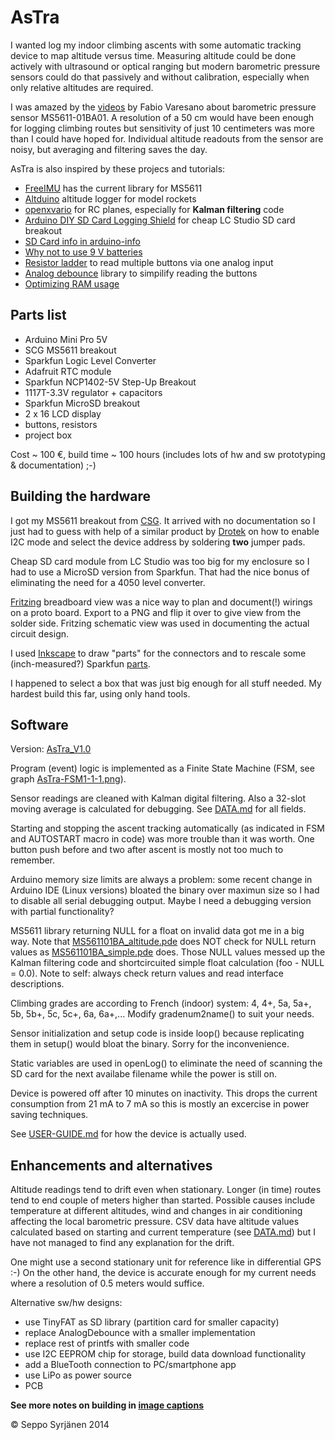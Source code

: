 AsTra
=====

I wanted log my indoor climbing ascents with some automatic tracking
device to map altitude versus time. Measuring altitude could be done
actively with ultrasound or optical ranging but modern barometric
pressure sensors could do that passively and without calibration,
especially when only relative altitudes are required.

I was amazed by the
[videos](http://www.varesano.net/blog/fabio/ms5611-01ba-arduino-library-first-developments-results)
by Fabio Varesano about barometric pressure sensor MS5611-01BA01. A
resolution of a 50 cm would have been enough for logging climbing
routes but sensitivity of just 10 centimeters was more than I could
have hoped for. Individual altitude readouts from the sensor are noisy,
but averaging and filtering saves the day.

AsTra is also inspired by these projecs and tutorials:

* [FreeIMU](http://www.varesano.net/projects/hardware/FreeIMU) has the current library for MS5611
* [Altduino](http://www.altduino.de/) altitude logger for model rockets
* [openxvario](https://code.google.com/p/openxvario/) for RC planes, especially for **Kalman filtering** code
* [Arduino DIY SD Card Logging Shield](http://www.instructables.com/id/Arduino-DIY-SD-Card-Logging-Shield/) for cheap LC Studio SD card breakout
* [SD Card info in arduino-info](http://arduino-info.wikispaces.com/SD-Cards)
* [Why not to use 9 V batteries](http://cybergibbons.com/uncategorized/arduino-misconceptions-6-a-9v-battery-is-a-good-power-source/)
* [Resistor ladder](http://tronixstuff.com/2011/01/11/tutorial-using-analog-input-for-multiple-buttons/) to read multiple buttons via one analog input
* [Analog debounce](https://github.com/MatCat/AnalogDebounce) library to simpilify reading the buttons
* [Optimizing RAM usage](http://learn.adafruit.com/memories-of-an-arduino/optimizing-sram)

Parts list
----------

- Arduino Mini Pro 5V
- SCG MS5611 breakout
- Sparkfun Logic Level Converter
- Adafruit RTC module
- Sparkfun NCP1402-5V Step-Up Breakout
- 1117T-3.3V regulator + capacitors
- Sparkfun MicroSD breakout
- 2 x 16 LCD display
- buttons, resistors
- project box

Cost ~ 100 €, build time ~ 100 hours (includes lots of hw and sw prototyping & documentation) ;-)

Building the hardware
---------------------

I got my MS5611 breakout from
[CSG](http://www.csgshop.com/category.php?id_category=10). It arrived
with no documentation so I just had to guess with help of a similar
product by
[Drotek](http://www.drotek.fr/shop/en/home/44-ms5611-pressure-barometric-board.html)
on how to enable I2C mode and select the device address by soldering
**two** jumper pads.

Cheap SD card module from LC Studio was too big for my enclosure so I had to
use a MicroSD version from Sparkfun. That had the nice bonus of
eliminating the need for a 4050 level converter.

[Fritzing](http://fritzing.org/home/) breadboard view was a nice way
to plan and document(!) wirings on a proto board. Export to a PNG and
flip it over to give view from the solder side. Fritzing schematic view was
used in documenting the actual circuit design.

I used [Inkscape](http://www.inkscape.org/en/) to draw "parts" for the
connectors and to rescale some (inch-measured?) Sparkfun
[parts](https://github.com/adafruit/Fritzing-Library/blob/master/parts/2.2%20TFT%20with%20MicroSD%20Breakout.fzpz).

I happened to select a box that was just big enough for all stuff
needed. My hardest build this far, using only hand tools.

Software 
--------

Version: [AsTra_V1.0](AsTra_V1_01.ino)

Program (event) logic is implemented as a Finite State Machine (FSM, see
graph [AsTra-FSM1-1-1.png](AsTra-FSM1-1-1.png)).

Sensor readings are cleaned with Kalman digital filtering. Also a
32-slot moving average is calculated for debugging. See [DATA.md](DATA.md) for
all fields. 

Starting and stopping the ascent tracking automatically (as indicated
in FSM and AUTOSTART macro in code) was more trouble than it was
worth. One button push before and two after ascent is mostly not too
much to remember. 

Arduino memory size limits are always a problem: some recent change in
Arduino IDE (Linux versions) bloated the binary over maximun size so I
had to disable all serial debugging output. Maybe I need a debugging
version with partial functionality?

MS5611 library returning NULL for a float on invalid data got me in a
big way. Note that
[MS561101BA_altitude.pde](https://github.com/PaulStoffregen/FreeIMU/blob/master/libraries/MS561101BA/examples/MS561101BA_altitude/MS561101BA_altitude.pde)
does NOT check for NULL return values as
[MS561101BA_simple.pde](https://github.com/PaulStoffregen/FreeIMU/blob/master/libraries/MS561101BA/examples/MS561101BA_simple/MS561101BA_simple.pde)
does. Those NULL values messed up the Kalman filtering code and
shortcircuited simple float calculation (foo - NULL = 0.0). Note to
self: always check return values and read interface descriptions.

Climbing grades are according to French (indoor) system: 4, 4+, 5a,
5a+, 5b, 5b+, 5c, 5c+, 6a, 6a+,... Modify gradenum2name() to suit your
needs.

Sensor initialization and setup code is inside loop() because
replicating them in setup() would bloat the binary. Sorry for the
inconvenience.

Static variables are used in openLog() to eliminate the need of scanning
the SD card for the next availabe filename while the power is still on.

Device is powered off after 10 minutes on inactivity. This drops the
current consumption from 21 mA to 7 mA so this is mostly an
excercise in power saving techniques.

See [USER-GUIDE.md](USER-GUIDE.md) for how the device is actually used.

Enhancements and alternatives
-----------------------------

Altitude readings tend to drift even when stationary. Longer (in time)
routes tend to end couple of meters higher than started. Possible
causes include temperature at different altitudes, wind and changes in
air conditioning affecting the local barometric pressure. CSV data
have altitude values calculated based on starting and current
temperature (see [DATA.md](DATA.md)) but I have not managed to find any
explanation for the drift.

One might use a second stationary unit for reference like in
differential GPS :-) On the other hand, the device is accurate enough
for my current needs where a resolution of 0.5 meters would suffice.

Alternative sw/hw designs:

* use TinyFAT as SD library (partition card for smaller capacity)
* replace AnalogDebounce with a smaller implementation
* replace rest of printfs with smaller code
* use I2C EEPROM chip for storage, build data download functionality
* add a BlueTooth connection to PC/smartphone app
* use LiPo as power source
* PCB

**See more notes on building in [image captions](pars.kuvat.fi/kuvat/AsTra/)**

&copy; Seppo Syrjänen 2014
